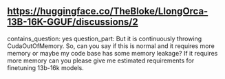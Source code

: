 ## https://huggingface.co/TheBloke/LlongOrca-13B-16K-GGUF/discussions/2

contains_question: yes
question_part: But it is continuously throwing CudaOutOfMemory. So, can you say if this is normal and it requires more memory or maybe my code base has some memory leakage? If it requires more memory can you please give me estimated requirements for finetuning 13b-16k models.